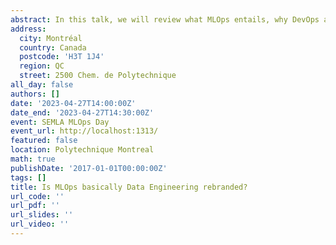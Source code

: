 ```yaml
---
abstract: In this talk, we will review what MLOps entails, why DevOps alone wasn’t sufficient, and whether MLOps can be viewed as a mere rebranding of Data Engineering. By combining the principles of DevOps with specialized techniques tailored to machine learning, MLOps aims to provide a streamlined and efficient approach to deploying and managing machine learning models in production environments. However, some experts argue that MLOps is simply a repackaging of data engineering - a discipline that has been around for several years. They contend that many of the fundamental principles of MLOps, such as data preparation, data quality assurance, and model deployment, have long been part of the data engineering toolkit. In this talk, we will examine these viewpoints in-depth and try to gauge the validity of each.
address:
  city: Montréal
  country: Canada
  postcode: 'H3T 1J4'
  region: QC
  street: 2500 Chem. de Polytechnique
all_day: false
authors: []
date: '2023-04-27T14:00:00Z'
date_end: '2023-04-27T14:30:00Z'
event: SEMLA MLOps Day
event_url: http://localhost:1313/
featured: false
location: Polytechnique Montreal
math: true
publishDate: '2017-01-01T00:00:00Z'
tags: []
title: Is MLOps basically Data Engineering rebranded?
url_code: ''
url_pdf: ''
url_slides: ''
url_video: ''
---
```

